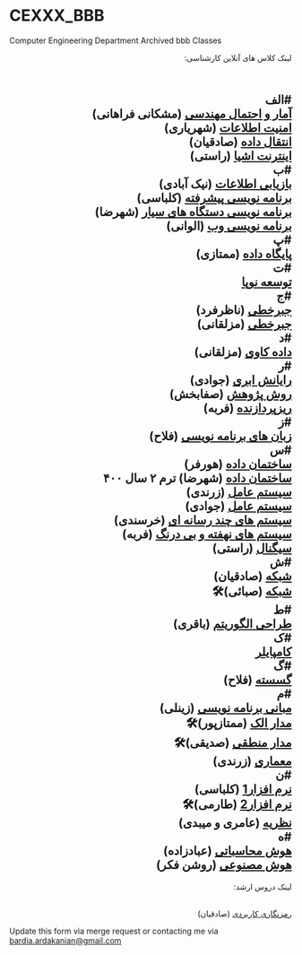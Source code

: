 # CEXXX_BBB
Computer Engineering Department Archived bbb Classes

<div dir="rtl">
لینک کلاس های آنلاین کارشناسی:

<br>#الف
<br> [آمار و احتمال مهندسی](https://drive.google.com/drive/folders/1te8FrcyPBaXMTrt991kCYH0_uA3Eq09p?usp=sharing) (مشکانی فراهانی)
<br> [امنیت اطلاعات](https://docs.google.com/document/d/1XtATuBoH2kE8S2dViHHs7HbBX_4shx1dzVwpfQd17ho/edit) (شهریاری)
<br> [انتقال داده](https://docs.google.com/document/d/1YdqcFQm67XwE3vuTJJ5WwAsmiNfQnanEVUnY7fgmytA/edit?usp=sharing) (صادقیان)
<br> [اینترنت اشیا](https://docs.google.com/document/d/1iS6exdzO0EWxYJm0qe6Mu7rPaTgiiAf57G0PFfoEwqQ/edit?usp=sharing) (راستی)
<br>#ب
<br> [بازیابی اطلاعات](https://docs.google.com/document/d/1PB2taBTb4lM3TJc1HmJ7dWxNC3NIa0WoVdasqfQOkb8/edit?usp=sharing) (نیک آبادی)
<br> [برنامه نویسی پیشرفته](https://docs.google.com/document/d/15as91mtcNRio1QIwz7XYR4bEwRM_cPUMOrtetSGxnjU/edit?usp=drivesdk) (کلباسی)
<br> [برنامه نویسی دستگاه های سیار](https://docs.google.com/document/d/18MyTjrGicSXAU13CIfMFjf8_om-GFYf3jcJqPFyV1P8/edit?usp=sharing) (شهرضا)
<br> [برنامه نویسی وب](https://docs.google.com/document/d/1bHcoShMyXOxxQP2wgb62F7Ats5Oc2sFTXq934nywOt8/edit?usp=sharing) (الوانی)
<br>#پ
<br> [پایگاه داده](https://docs.google.com/document/d/1b377V79bIA0A5wRqWbXyIm2_ufq2VmWoFA48_2s09is/edit?usp=sharing) (ممتازی)
<br>#ت
<br> [توسعه نوپا]()
<br>#ج
<br> [جبرخطی](https://docs.google.com/document/d/1m_1jjv8nbTIEkyHZFYhHLfTOtkkT06S8EUu2T5l8OsY/edit?usp=sharing) (ناظرفرد)
<br> [جبرخطی](https://docs.google.com/document/d/1y0Ht2ey8nfbCftDBJttkiLsM7menys4kHLovt95KW-8/edit?usp=drivesdk) (مزلقانی)
<br>#د
<br> [داده کاوی](https://docs.google.com/document/d/1cvQbmxkzMuzDkx1u4aTjY-HOglNK5i9FBaF21cTFTcY/edit?usp=sharing) (مزلقانی)
<br>#ر
<br> [رایانش ابری](https://docs.google.com/document/d/1biwzaG3gBYL2-aikl8IHGHaWANzhfBga9ZkYoq1quQ4/edit?usp=sharing) (جوادی)
<br> [روش پژوهش](https://docs.google.com/document/d/18hssihngavEWBAE-XS9fVUGYX_fsO5aXNh-uxBTJ8Sw/edit?usp=sharing) (صفابخش)
<br> [ریزپردازنده](https://docs.google.com/document/d/1fdnvwLEtmTMHI7R3Kt0ocWxB-xhIGP879tCp8Kb1QK8/edit?usp=sharing) (فربه)
<br>#ز
<br> [زبان های برنامه نویسی](https://docs.google.com/document/d/1uuMKRgFZUGcXPnnwLcjrv-d5LasxFC64a7dwooA47Q4/edit?usp=drivesdk) (فلاح)
<br>#س
<br> [ساختمان داده](https://docs.google.com/document/d/1mvQjllr6bh_rTnq3MojY4hUURcyFi4BJ5qZS4X6aP4Y/edit?usp=sharing) (هورفر)
<br> [ساختمان داده](https://docs.google.com/document/d/1Ne_vgMFdQLGOwKQxoplr3oX3CKs9s7Thd3HMzwjZY0U/edit?usp=drivesdk) (شهرضا) ترم ۲ سال ۴۰۰
<br> [سیستم عامل](https://docs.google.com/document/d/1VE6Gb_b0c22dBdm-R2Hxo_0gjYAiKUnF0x9o8vYp5e4/edit?usp=drivesdk) (زرندی)
<br> [سیستم عامل](https://docs.google.com/document/d/1QX1MlCAgpM0orJt_TUv541_ccSBR8lse5JZ2PHwcjcg/edit?usp=drivesdk) (جوادی)
<br> [سیستم های چند رسانه ای](https://docs.google.com/document/d/1LS0B4trKHnJ14v1t9K5YH2ktJNs3Tb85iYsmMBwvraU/edit?usp=sharing) (خرسندی)
<br> [سیستم های نهفته و بی درنگ](https://docs.google.com/document/d/1pOngbbEV_qbmRVCjoKQI-vyio6Ju00s8JR1l53l0sME/edit?usp=sharing) (فربه)
<br> [سیگنال](https://docs.google.com/document/d/1efe-Q93YaBjHJv6xJrtywTHG_kvGlGPreunQjdMTluU/edit?usp=sharing) (راستی)
<br>#ش
<br> [شبکه](https://docs.google.com/document/d/1r3oYy-hjze2wYVGCK7z6EZ8U9YhG4Gww9h-U2S5A9zk/edit?usp=sharing) (صادقیان)
<br> [شبکه](https://docs.google.com/document/d/1PUPgKsP3VXIZ1MqCHP3PrlqyEG_CNOC1680aXFOOKmU/edit?usp=sharing) (صبائی)🛠
<br>#ط
<br> [طراحی الگوریتم](https://docs.google.com/document/d/1aVTd-dDAFXlXMX_OEaDrohzceU1nndiZhs-Dm-DubWE/edit?usp=sharing) (باقری)
<br>#ک
<br> [کامپایلر]()
<br>#گ
<br> [گسسته](https://docs.google.com/document/d/1ucUznbu5epQjyxl2tSaQqbRRrlMonYu_DltX8zC4N4A/edit?usp=drivesdk) (فلاح)
<br>#م
<br> [مبانی برنامه نویسی](https://docs.google.com/document/d/1ecgQFdf4G3HO-AJ073U63V_1Cpc1FmUQd8wuN7M_o6o/edit?usp=sharing) (زینلی)
<br> [مدار الک](https://docs.google.com/document/d/1Rz_nlxzqpwrT9XCOokU32lmyrwZX19MNRff3RYlN4P4/edit?usp=sharing) (ممتازپور)🛠
<br> [مدار منطقی](https://docs.google.com/document/u/1/d/1BAzHKOKNHYEvRpslRu0GDhlX-kkvocxTdJnyJF6nb9w/mobilebasic) (صدیقی)🛠
<br> [معماری](https://docs.google.com/document/u/1/d/1DPAyYKh5bfWmi-hpVAWRKgSucPx2e2rkn268qnKUEeU/mobilebasic) (زرندی)
<br>#ن
<br> [نرم افزار1](https://docs.google.com/document/d/1HnnIoVF69RKzJLAytEyWJl3vsZrkS5YMNvon37iQYIE/edit?usp=sharing) (کلباسی)
<br> [نرم افزار2](https://docs.google.com/document/d/18eLqOszW_nQrDPKZPZXum-KV6GU5pFLAmOWRV9EbOEM/edit?usp=sharing) (طارمی)🛠
<br> [نظریه](https://drive.google.com/drive/folders/1g38zoVYnKabhbOYypZxiEUQkwj4qTHsf) (عامری و میبدی)
<br>#ه
<br> [هوش محاسباتی](https://docs.google.com/document/d/1I9IUhbBaX1Nnut8bfiAFCvEYKscyUYcEoEeR5YKb5RU/edit?usp=sharing) (عبادزاده)
<br> [هوش مصنوعی](https://docs.google.com/document/d/1fpvoUaQc1NHMcvT3JEtyZL3KPa7HhmzhCb5E2PLt4lE/edit?usp=drivesdk) (روشن فکر)
--------------------------------------------------
لینک دروس ارشد:

<br> [رمزنگاری کاربردی](https://docs.google.com/document/d/1s2qM_xmKLDo8XdrJBoQenRSYzlyO3fAgT5KC01gIzwo/edit?usp=drivesdk) (صادقیان)

</div>

Update this form via merge request or contacting me via bardia.ardakanian@gmail.com
